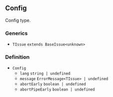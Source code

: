 Config
------

Config type.

### Generics

*   `TIssue` `extends BaseIssue<unknown>`

### Definition

*   `Config`
    *   `lang` `string | undefined`
    *   `message` `ErrorMessage<TIssue> | undefined`
    *   `abortEarly` `boolean | undefined`
    *   `abortPipeEarly` `boolean | undefined`